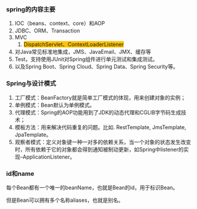 ### spring的内容主要

1. IOC（beans、context、core）和AOP
2. JDBC、ORM、Transaction
3. MVC
   1. <span style=background:#fdc200>DispatchServlet、ContextLoaderListener</span>
4. 对Java常见标准地集成，JMS、JavaEmail、JMX、缓存等
5. Test，支持使用JUnit对Spring组件进行单元测试和集成测试。
6. 以及Spring Boot、Spring Cloud、Spring Data、Spring Security等。



### Spring与设计模式

1. 工厂模式：BeanFactory就是简单工厂模式的体现，用来创建对象的实例；
2. 单例模式：Bean默认为单例模式。
3. 代理模式：Spring的AOP功能用到了JDK的动态代理和CGLIB字节码生成技术；
4. 模板方法：用来解决代码重复的问题。比如. RestTemplate, JmsTemplate, JpaTemplate。
5. 观察者模式：定义对象键一种一对多的依赖关系，当一个对象的状态发生改变时，所有依赖于它的对象都会得到通知被制动更新，如Spring中listener的实现–ApplicationListener。



### id和name

每个Bean都有一个唯一的beanName，也就是Bean的id，用于标识Bean。

但是Bean可以拥有多个名称aliases，也就是别名。